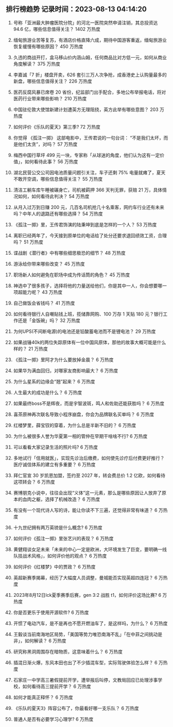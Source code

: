 
## 排行榜趋势 记录时间：2023-08-13 04:14:20
  
  1. 号称「亚洲最大肿瘤医院分院」的河北一医院突然申请注销，其总投资达 94.6 亿，哪些信息值得关注？ 1402 万热度
    
  2. 缅甸旅游业苦等复苏，有酒店价格直降六成，期待中国游客重返，缅甸旅游业恢复缓慢有哪些原因？ 450 万热度
    
  3. 久违的商战开打，盒马移山价内涵山姆，任何商品比对方低一元，如何从商业角度解读？ 375 万热度
    
  4. 李嘉诚「7 折」楼盘开卖，626 套引三万人次争抢，成香港史上认购量最多的新盘，哪些信息值得关注？ 226 万热度
    
  5. 医药反腐风暴已席卷 20 省份，纪监部门出手配合，多地公布举报电话，将对医药行业带来哪些影响？ 210 万热度
    
  6. 中国驻伦敦大使馆新建计划遭英方无理阻挠，英方此举有哪些意图？ 203 万热度
    
  7. 如何评价《乐队的夏天》第三季? 72 万热度
    
  8. 你觉得 《孤注一掷》 这部电影中，王传君说的一句台词： “不是我们太坏，而是他们太贪”，对吗？ 57 万热度
    
  9. 梅西中国行草坪 499 元一块，专家称「从球迷的角度，他们认为这有一定价值」，如何看待此事？ 56 万热度
    
  10. 湖北民营公交公司因电池质量问题引关注，车子还剩 75% 电量就瘫了，夏天不敢开空调，哪些信息值得关注？ 55 万热度
    
  11. 清洁工躺车库午睡被碾身亡，司机被羁押 366 天判无罪，获赔 21 万，具体情况如何，如何看待此判决？ 54 万热度
    
  12. 从月入过万到日赚 200 元，几百名司机抢几十名乘客，网约车行业还有未来吗？中年人的退路还有哪些选择？ 54 万热度
    
  13. 《孤注一掷》里，王传君饰演的陆秉坤到底是怎样的一个人？ 53 万热度
    
  14. 离职已经两年了，今天接到原单位的电话给了处分还要求退回绩效工资，合理吗？ 51 万热度
    
  15. 谍战剧《潜行者》中有哪些细思极恐的细节？ 48 万热度
    
  16. 游泳给你带来哪些改变？ 45 万热度
    
  17. 职场新人如何避免在职场中成为传话筒的角色？ 45 万热度
    
  18. 神选中了很多孩子，选择将他的力量送给他们，你是其中一人，你会想要哪一项超能力呢？ 43 万热度
    
  19. 自己做饭会省钱吗？ 41 万热度
    
  20. 如何看待银行人自嘲贴钱上班，揽储靠网购、100 万存 1 天贴 180 元？银行工作还是「金饭碗」吗？ 32 万热度
    
  21. 为何UPS(不间断电源)的电池还是铅酸蓄电池而不是锂电池？ 29 万热度
    
  22. 如果战锤40k的两位失踪原体有一位中国风原体，那他的故事大概可能是什么样的？ 21 万热度
    
  23. 《孤注一掷》里阿才为什么要放掉金晨？ 6 万热度
    
  24. 如果华为满血回归，对哪家友商影响最大？ 6 万热度
    
  25. 为什么星系的边缘会“翘”起来？ 6 万热度
    
  26. 人生最大的成功是什么？ 6 万热度
    
  27. 如果最终boss不是辉夜，而是宇智波斑，鸣人和佐助还能获胜吗？ 6 万热度
    
  28. 喜茶原神再次联名导致小程序崩盘，你会为品牌联名买单吗？ 6 万热度
    
  29. 红楼梦里，薛宝钗的穿着，为什么总是半新不旧的？ 6 万热度
    
  30. 为什么被很多人誉为华夏第一相的管仲在早期干啥啥不行? 6 万热度
    
  31. 可以看看大家记录生活的照片吗? 6 万热度
    
  32. 多地试行「信用就医」，实现先诊治后缴费，如何使先诊疗后付费更好推行？医疗诚信体系的建立有多重要？ 6 万热度
    
  33. 拜仁官宣 30 岁凯恩加盟，签约至 2027 年，转会费总价 1.2 亿欧，如何看待这项转会？ 6 万热度
    
  34. 赛博朋克小说中，往往会出现“义体”这一元素，那么是哪些原因让人放弃了原本的血肉之躯，选择了机械改造？ 6 万热度
    
  35. 有没有一个现代诗人写的诗，能让你读不下三遍，还觉得非常有味道？ 6 万热度
    
  36. 十九世纪拥有两万英镑是什么概念? 6 万热度
    
  37. 如何评价《孤注一掷》里张艺兴的表现？ 6 万热度
    
  38. 黄健翔谈女足未来「未来的中心一定是欧洲，大环境发生了巨变，要明确一线队技战术风格」，如何评价他的观点？ 6 万热度
    
  39. 如何评价《红楼梦》中的贾政？ 6 万热度
    
  40. 英超新赛季揭幕，经历了大幅度人员调整，曼城能否实现英超四连冠？ 6 万热度
    
  41. 2023年8月12日lck夏季赛季后赛，gen 3:2 战胜 t1，如何评价这场比赛? 6 万热度
    
  42. 你是否更乐于使用开源软件? 6 万热度
    
  43. 开惯了电动汽车，是不是再也不愿开燃油车了，是这样吗，为什么？ 6 万热度
    
  44. 王毅谈当前南海地区局势，「美国等势力唯恐南海不乱」「在中菲之间挑动是非」，如何解读？ 6 万热度
    
  45. 研究称黑洞周围存在暗物质，这意味着什么？ 6 万热度
    
  46. 插混日渐火爆，东风本田也出了不少插混车型，实际驾驶体验怎么样？ 6 万热度
    
  47. 石家庄一中学高三暑假提前开学，遭举报后叫停，文教局回应已处理涉事学校，如何看待高三提前开学？ 6 万热度
    
  48. 如何才能真正释怀？ 6 万热度
    
  49. 《乐队的夏天3》阵容公布了，你最看好哪一支乐队？ 6 万热度
    
  50. 普通人是否有必要学习心理学? 6 万热度
    